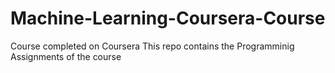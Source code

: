 # Machine-Learning-Coursera-Course
Course completed on Coursera 
This repo contains the Programminig Assignments of the course
